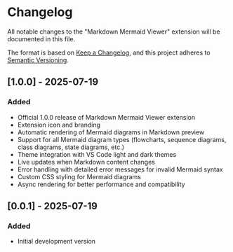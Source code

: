# Changelog

All notable changes to the "Markdown Mermaid Viewer" extension will be documented in this file.

The format is based on [Keep a Changelog](https://keepachangelog.com/en/1.0.0/),
and this project adheres to [Semantic Versioning](https://semver.org/spec/v2.0.0.html).

## [1.0.0] - 2025-07-19

### Added
- Official 1.0.0 release of Markdown Mermaid Viewer extension
- Extension icon and branding
- Automatic rendering of Mermaid diagrams in Markdown preview
- Support for all Mermaid diagram types (flowcharts, sequence diagrams, class diagrams, state diagrams, etc.)
- Theme integration with VS Code light and dark themes
- Live updates when Markdown content changes
- Error handling with detailed error messages for invalid Mermaid syntax
- Custom CSS styling for Mermaid diagrams
- Async rendering for better performance and compatibility

## [0.0.1] - 2025-07-19

### Added
- Initial development version
